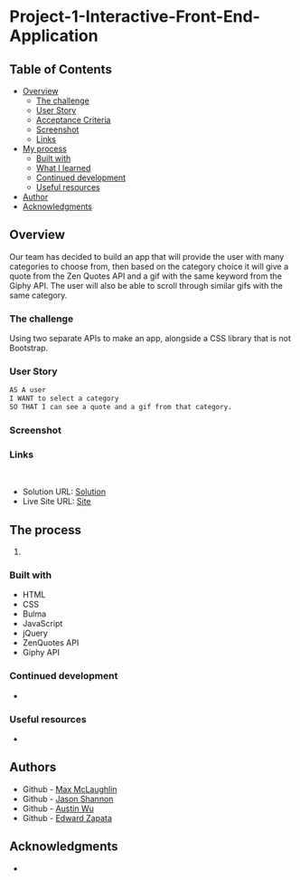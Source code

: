 # Project-1-Interactive-Front-End-Application

## Table of Contents

- [Overview](#overview)
  - [The challenge](#the-challenge)
  - [User Story](#user-story)
  - [Acceptance Criteria](#acceptance-criteria)
  - [Screenshot](#screenshot)
  - [Links](#links)
- [My process](#my-process)
  - [Built with](#built-with)
  - [What I learned](#what-i-learned)
  - [Continued development](#continued-development)
  - [Useful resources](#useful-resources)
- [Author](#author)
- [Acknowledgments](#acknowledgments)
  ​

## Overview

Our team has decided to build an app that will provide the user with many categories to choose from, then based on the category choice it will give a quote from the Zen Quotes API and a gif with the same keyword from the Giphy API. The user will also be able to scroll through similar gifs with the same category.
​

### The challenge

Using two separate APIs to make an app, alongside a CSS library that is not Bootstrap.

### User Story

```markdown
AS A user
I WANT to select a category
SO THAT I can see a quote and a gif from that category.
```

### Screenshot

### Links

​

- Solution URL: [Solution](https://github.com/jshannon33/Project-1-Interactive-Front-End-Application)
- Live Site URL: [Site]()
  ​

## The process

1.

### Built with

- HTML
- CSS
- Bulma
- JavaScript
- jQuery
- ZenQuotes API
- Giphy API

### Continued development

-

### Useful resources

-

## Authors

- Github - [Max McLaughlin](https://github.com/lafflin)
- Github - [Jason Shannon](https://github.com/jshannon33)
- Github - [Austin Wu](https://github.com/austibb)
- Github - [Edward Zapata](https://github.com/edward0306)

## Acknowledgments

-
